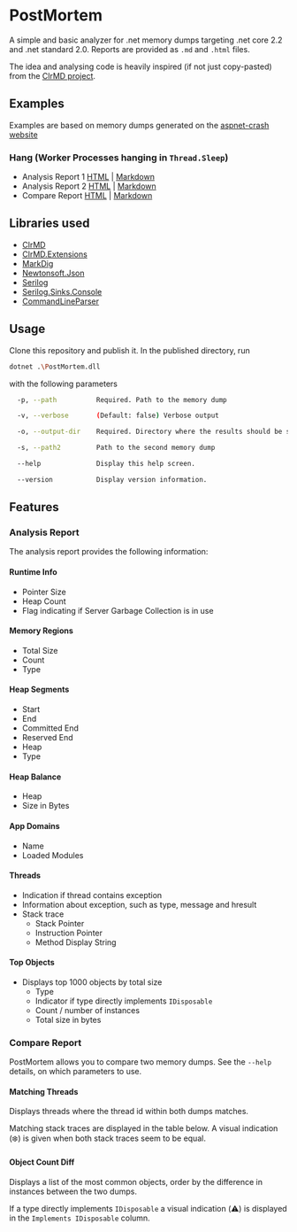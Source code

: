 # PostMortem

A simple and basic analyzer for .net memory dumps targeting .net core 2.2 and .net standard 2.0. Reports are provided as `.md` and `.html` files.

The idea and analysing code is heavily inspired (if not just copy-pasted) from the [ClrMD project](https://github.com/Microsoft/dotnet-samples/tree/master/Microsoft.Diagnostics.Runtime/CLRMD).

## Examples

Examples are based on memory dumps generated on the [aspnet-crash website](https://github.com/dougrathbone/aspnet-crash)

### Hang (Worker Processes hanging in `Thread.Sleep`)

- Analysis Report 1 [HTML](https://htmlpreview.github.io/?https://github.com/schwindelig/postmortem/blob/master/docs/example-reports/hung-workers/f4786bf0-a9f0-4e08-b207-e06c5d50b316-analysis-report.html) | [Markdown](docs/example-reports/hung-workers/f4786bf0-a9f0-4e08-b207-e06c5d50b316-analysis-report.md)
- Analysis Report 2 [HTML](https://htmlpreview.github.io/?https://github.com/schwindelig/postmortem/blob/master/docs/example-reports/hung-workers/1216b609-3c4a-4dba-9515-9a156e99a1f6-analysis-report.html) | [Markdown](docs/example-reports/hung-workers/1216b609-3c4a-4dba-9515-9a156e99a1f6-analysis-report.md)
- Compare Report [HTML](https://htmlpreview.github.io/?https://github.com/schwindelig/postmortem/blob/master/docs/example-reports/hung-workers/8c48119f-5303-48ea-91aa-1b6cf809d5ef-compare-report.html) | [Markdown](docs/example-reports/hung-workers/8c48119f-5303-48ea-91aa-1b6cf809d5ef-compare-report.md)

## Libraries used

- [ClrMD](https://github.com/Microsoft/dotnet-samples/tree/master/Microsoft.Diagnostics.Runtime/CLRMD)
- [ClrMD.Extensions](https://github.com/JeffCyr/ClrMD.Extensions)
- [MarkDig](https://github.com/lunet-io/markdig)
- [Newtonsoft.Json](https://github.com/JamesNK/Newtonsoft.Json)
- [Serilog](https://github.com/serilog/serilog)
- [Serilog.Sinks.Console](https://github.com/serilog/serilog-sinks-console)
- [CommandLineParser](https://github.com/commandlineparser/commandline)

## Usage

Clone this repository and publish it. In the published directory, run
```bash
dotnet .\PostMortem.dll
```
with the following parameters

```bash
  -p, --path          Required. Path to the memory dump

  -v, --verbose       (Default: false) Verbose output

  -o, --output-dir    Required. Directory where the results should be saved

  -s, --path2         Path to the second memory dump

  --help              Display this help screen.

  --version           Display version information.
```

## Features

### Analysis Report

The analysis report provides the following information:

#### Runtime Info

- Pointer Size
- Heap Count
- Flag indicating if Server Garbage Collection is in use

#### Memory Regions

- Total Size
- Count
- Type

#### Heap Segments

- Start
- End
- Committed End
- Reserved End
- Heap
- Type

#### Heap Balance

- Heap
- Size in Bytes

#### App Domains

- Name
- Loaded Modules

#### Threads

- Indication if thread contains exception
- Information about exception, such as type, message and hresult
- Stack trace
  - Stack Pointer
  - Instruction Pointer
  - Method Display String

#### Top Objects

- Displays top 1000 objects by total size
  - Type
  - Indicator if type directly implements `IDisposable`
  - Count / number of instances
  - Total size in bytes

### Compare Report

PostMortem allows you to compare two memory dumps. See the `--help` details, on which parameters to use.

#### Matching Threads

Displays threads where the thread id within both dumps matches.

Matching stack traces are displayed in the table below. A visual indication (:snowflake:) is given when both stack traces seem to be equal.

#### Object Count Diff

Displays a list of the most common objects, order by the difference in instances between the two dumps.

If a type directly implements `IDisposable` a visual indication (:warning:) is displayed in the `Implements IDisposable` column.